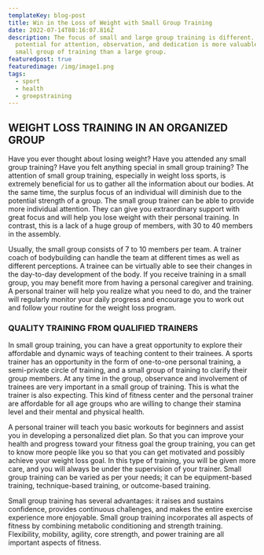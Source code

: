 ```yaml
---
templateKey: blog-post
title: Win in the Loss of Weight with Small Group Training
date: 2022-07-14T08:16:07.816Z
description: The focus of small and large group training is different. The
  potential for attention, observation, and dedication is more valuable to a
  small group of training than a large group.
featuredpost: true
featuredimage: /img/image1.png
tags:
  - sport
  - health
  - groepstraining
---
```

## WEIGHT LOSS TRAINING IN AN ORGANIZED GROUP

Have you ever thought about losing weight? Have you attended any small group training? Have you felt anything special in small group training? The attention of small group training, especially in weight loss sports, is extremely beneficial for us to gather all the information about our bodies. At the same time, the surplus focus of an individual will diminish due to the potential strength of a group. The small group trainer can be able to provide more individual attention. They can give you extraordinary support with great focus and will help you lose weight with their personal training. In contrast, this is a lack of a huge group of members, with 30 to 40 members in the assembly. 

Usually, the small group consists of 7 to 10 members per team. A trainer coach of bodybuilding can handle the team at different times as well as different perceptions. A trainee can be virtually able to see their changes in the day-to-day development of the body. If you receive training in a small group, you may benefit more from having a personal caregiver and training. A personal trainer will help you realize what you need to do, and the trainer will regularly monitor your daily progress and encourage you to work out and follow your routine for the weight loss program.



### QUALITY TRAINING FROM QUALIFIED TRAINERS 

In small group training, you can have a great opportunity to explore their affordable and dynamic ways of teaching content to their trainees. A sports trainer has an opportunity in the form of one-to-one personal training, a semi-private circle of training, and a small group of training to clarify their group members. At any time in the group, observance and involvement of trainees are very important in a small group of training. This is what the trainer is also expecting. This kind of fitness center and the personal trainer are affordable for all age groups who are willing to change their stamina level and their mental and physical health. 

A personal trainer will teach you basic workouts for beginners and assist you in developing a personalized diet plan. So that you can improve your health and progress toward your fitness goal the group training, you can get to know more people like you so that you can get motivated and possibly achieve your weight loss goal. In this type of training, you will be given more care, and you will always be under the supervision of your trainer. Small group training can be varied as per your needs; it can be equipment-based training, technique-based training, or outcome-based training.

Small group training has several advantages: it raises and sustains confidence, provides continuous challenges, and makes the entire exercise experience more enjoyable. Small group training incorporates all aspects of fitness by combining metabolic conditioning and strength training. Flexibility, mobility, agility, core strength, and power training are all important aspects of fitness.